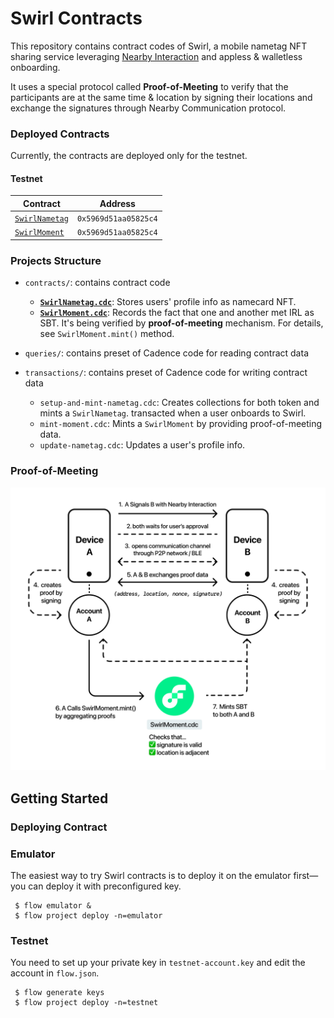 # Swirl Contracts

This repository contains contract codes of Swirl, a mobile nametag NFT sharing service leveraging [Nearby Interaction](https://developer.apple.com/documentation/nearbyinteraction) and appless & walletless onboarding.

It uses a special protocol called **Proof-of-Meeting** to verify that the participants are at the same time & location by signing their locations and exchange the signatures through Nearby Communication protocol.

### Deployed Contracts

Currently, the contracts are deployed only for the testnet.

#### Testnet

| Contract | Address |
|---|---|
| [`SwirlNametag`](./contracts/SwirlNametag.cdc) | `0x5969d51aa05825c4` |
| [`SwirlMoment`](./contracts/SwirlMoment.cdc) | `0x5969d51aa05825c4` |

### Projects Structure
 * `contracts/`: contains contract code
   * [**`SwirlNametag.cdc`**](./contracts/SwirlNametag.cdc): Stores users' profile info as namecard NFT.
   * [**`SwirlMoment.cdc`**](./contracts/SwirlMoment.cdc): Records the fact that one and another met IRL as SBT. It's being verified by **proof-of-meeting** mechanism. For details, see `SwirlMoment.mint()` method.

 * `queries/`: contains preset of Cadence code for reading contract data
 * `transactions/`: contains preset of Cadence code for writing contract data
   * `setup-and-mint-nametag.cdc`: Creates collections for both token and mints a `SwirlNametag`. transacted when a user onboards to Swirl.
   * `mint-moment.cdc`: Mints a `SwirlMoment` by providing proof-of-meeting data.
   * `update-nametag.cdc`: Updates a user's profile info.


### Proof-of-Meeting
![Proof-of-Meeting](./docs/swirl-diagram.png)

## Getting Started

### Deploying Contract

### Emulator

The easiest way to try Swirl contracts is to deploy it on the emulator first—
you can deploy it with preconfigured key.

```
 $ flow emulator &
 $ flow project deploy -n=emulator
```

### Testnet

You need to set up your private key in `testnet-account.key` and edit the account in `flow.json`.

```
 $ flow generate keys
 $ flow project deploy -n=testnet
```

